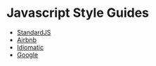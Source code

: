 # Javascript Style Guides

* [StandardJS](https://github.com/beverlywest/styleguides/blob/master/javascript/standardJS.md)
* [Airbnb](https://github.com/beverlywest/styleguides/blob/master/javascript/airbnb.md)
* [Idiomatic](https://github.com/beverlywest/styleguides/blob/master/javascript/idiomatic.md)
* [Google](https://github.com/beverlywest/styleguides/blob/master/javascript/google.html)
